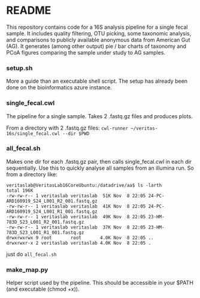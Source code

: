 # README #

This repository contains code for a 16S analysis pipeline for a single fecal sample. It includes quality filtering, OTU picking, some taxonomic analysis, and comparisons to publicly available anonymous data from American Gut (AG). It generates (among other output) pie / bar charts of taxonomy and PCoA figures comparing the sample under study to AG samples.

### setup.sh

More a guide than an executable shell script. The setup has already been done on the bioinformatics azure instance.

### single_fecal.cwl

The pipeline for a single sample. Takes 2 .fastq.gz files and produces plots.

From a directory with 2 .fastq.gz files: `cwl-runner ~/veritas-16s/single_fecal.cwl --dir $PWD`

### all_fecal.sh

Makes one dir for each .fastq.gz pair, then calls single_fecal.cwl in each dir sequentially. Use this to quickly analyse all samples from an illumina run.
So from a directory like:

	veritaslab@VeritasLab16CoreUbuntu:/datadrive/aa$ ls -larth
	total 196K
	-rw-rw-r-- 1 veritaslab veritaslab  51K Nov  8 22:05 24-PC-ARD160919_S24_L001_R2_001.fastq.gz
	-rw-rw-r-- 1 veritaslab veritaslab  41K Nov  8 22:05 24-PC-ARD160919_S24_L001_R1_001.fastq.gz
	-rw-rw-r-- 1 veritaslab veritaslab  49K Nov  8 22:05 23-HM-783D_S23_L001_R2_001.fastq.gz
	-rw-rw-r-- 1 veritaslab veritaslab  37K Nov  8 22:05 23-HM-783D_S23_L001_R1_001.fastq.gz
	drwxrwxrwx 9 root       root       4.0K Nov  8 22:05 ..
	drwxrwxr-x 2 veritaslab veritaslab 4.0K Nov  8 22:05 .

just do `all_fecal.sh`

### make_map.py

Helper script used by the pipeline. This should be accessible in your $PATH (and executable (chmod +x)).

